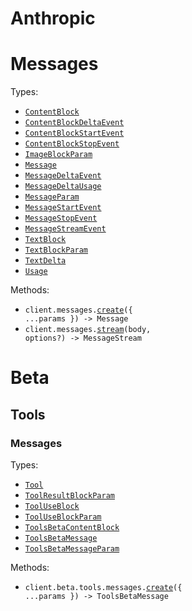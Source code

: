 # Anthropic

# Messages

Types:

- <code><a href="./src/resources/messages.ts">ContentBlock</a></code>
- <code><a href="./src/resources/messages.ts">ContentBlockDeltaEvent</a></code>
- <code><a href="./src/resources/messages.ts">ContentBlockStartEvent</a></code>
- <code><a href="./src/resources/messages.ts">ContentBlockStopEvent</a></code>
- <code><a href="./src/resources/messages.ts">ImageBlockParam</a></code>
- <code><a href="./src/resources/messages.ts">Message</a></code>
- <code><a href="./src/resources/messages.ts">MessageDeltaEvent</a></code>
- <code><a href="./src/resources/messages.ts">MessageDeltaUsage</a></code>
- <code><a href="./src/resources/messages.ts">MessageParam</a></code>
- <code><a href="./src/resources/messages.ts">MessageStartEvent</a></code>
- <code><a href="./src/resources/messages.ts">MessageStopEvent</a></code>
- <code><a href="./src/resources/messages.ts">MessageStreamEvent</a></code>
- <code><a href="./src/resources/messages.ts">TextBlock</a></code>
- <code><a href="./src/resources/messages.ts">TextBlockParam</a></code>
- <code><a href="./src/resources/messages.ts">TextDelta</a></code>
- <code><a href="./src/resources/messages.ts">Usage</a></code>

Methods:

- <code title="post /v1/messages">client.messages.<a href="./src/resources/messages.ts">create</a>({ ...params }) -> Message</code>
- <code>client.messages.<a href="./src/resources/messages.ts">stream</a>(body, options?) -> MessageStream</code>

# Beta

## Tools

### Messages

Types:

- <code><a href="./src/resources/beta/tools/messages.ts">Tool</a></code>
- <code><a href="./src/resources/beta/tools/messages.ts">ToolResultBlockParam</a></code>
- <code><a href="./src/resources/beta/tools/messages.ts">ToolUseBlock</a></code>
- <code><a href="./src/resources/beta/tools/messages.ts">ToolUseBlockParam</a></code>
- <code><a href="./src/resources/beta/tools/messages.ts">ToolsBetaContentBlock</a></code>
- <code><a href="./src/resources/beta/tools/messages.ts">ToolsBetaMessage</a></code>
- <code><a href="./src/resources/beta/tools/messages.ts">ToolsBetaMessageParam</a></code>

Methods:

- <code title="post /v1/messages?beta=tools">client.beta.tools.messages.<a href="./src/resources/beta/tools/messages.ts">create</a>({ ...params }) -> ToolsBetaMessage</code>
